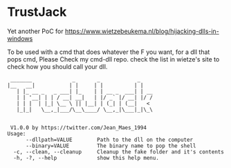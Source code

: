 # TrustJack
Yet another PoC for https://www.wietzebeukema.nl/blog/hijacking-dlls-in-windows

To be used with a cmd that does whatever the F you want, for a dll that pops cmd, Please Check my cmd-dll repo.
check the list in wietze's site to check how you should call your dll.

```
 _______             _       _            _
|__   __|           | |     | |          | |
   | |_ __ _   _ ___| |_    | | __ _  ___| | __
   | | '__| | | / __| __|   | |/ _` |/ __| |/ /
   | | |  | |_| \__ \ || |__| | (_| | (__|   <
   |_|_|   \__,_|___/\__\____/ \__,_|\___|_|\_\


 V1.0.0 by https://twitter.com/Jean_Maes_1994
Usage:
      --dllpath=VALUE        Path to the dll on the computer
      --binary=VALUE         The binary name to pop the shell
  -c, --clean, --cleanup     Cleanup the fake folder and it's contents
  -h, -?, --help             show this help menu.

```
